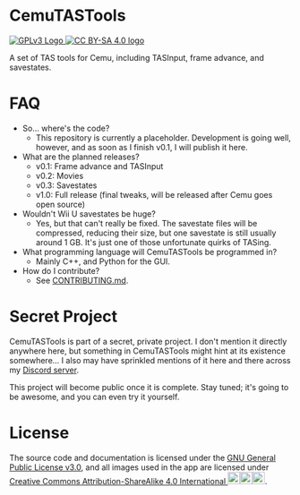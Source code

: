 # CemuTASTools
<a href="https://www.gnu.org/licenses/gpl-3.0.html" target="_blank">
  <img src="https://www.gnu.org/graphics/gplv3-127x51.png" alt="GPLv3 Logo">
</a>
<a href="https://creativecommons.org/licenses/by-sa/4.0/" target="_blank">
  <img src="https://i.creativecommons.org/l/by-sa/4.0/88x31.png" alt="CC BY-SA 4.0 logo">
</a>

A set of TAS tools for Cemu, including TASInput, frame advance, and savestates.


# FAQ
- So... where's the code?
  - This repository is currently a placeholder. Development is going well, however, and as soon as I finish v0.1, I will publish it here.
- What are the planned releases?
  - v0.1: Frame advance and TASInput
  - v0.2: Movies
  - v0.3: Savestates
  - v1.0: Full release (final tweaks, will be released after Cemu goes open source)
- Wouldn't Wii U savestates be huge?
  - Yes, but that can't really be fixed. The savestate files will be compressed, reducing their size, but one savestate is still usually around 1 GB. It's just one of those unfortunate quirks of TASing.
- What programming language will CemuTASTools be programmed in?
  - Mainly C++, and Python for the GUI.
- How do I contribute?
  - See [CONTRIBUTING.md](https://github.com/Makonede/CemuTASTools/blob/main/CONTRIBUTING.md).
 
# Secret Project
CemuTASTools is part of a secret, private project. I don't mention it directly anywhere here, but something in CemuTASTools might hint at its existence somewhere... I also may have sprinkled mentions of it here and there across my <a href="https://discord.gg/wJGnueZ" target="_blank">Discord server</a>.

This project will become public once it is complete. Stay tuned; it's going to be awesome, and you can even try it yourself.

# License
The source code and documentation is licensed under the <a href="https://www.gnu.org/licenses/gpl-3.0.html" target="_blank">GNU General Public License v3.0</a>, and all images used in the app are licensed under <a href="https://creativecommons.org/licenses/by-sa/4.0/" target="_blank">Creative Commons Attribution-ShareAlike 4.0 International <img src="https://mirrors.creativecommons.org/presskit/icons/cc.svg" alt="Creative Commons logo" width=22px height=22px><img src="https://mirrors.creativecommons.org/presskit/icons/by.svg" alt="Creative Commons Attribution logo" width=22px height=22px><img src="https://mirrors.creativecommons.org/presskit/icons/sa.svg" alt="Creative Commons ShareAlike logo" width=22px height=22px></a>.
